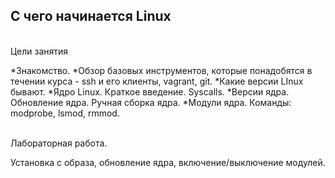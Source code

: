 ## С чего начинается Linux 
<br> Цели занятия </br>

*Знакомство.
*Обзор базовых инструментов, которые понадобятся в течении курса - ssh и его клиенты, vagrant, git.
*Какие версии LInux бывают.
*Ядро Linux. Краткое введение. Syscalls.
*Версии ядра. Обновление ядра. Ручная сборка ядра.
*Модули ядра. Команды: modprobe, lsmod, rmmod.

<br>Лабораторная работа.</br>

Установка с образа, обновление ядра, включение/выключение модулей.
